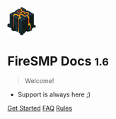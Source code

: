 ![logo](_media/fsmp.png)

# FireSMP Docs <small>1.6</small>

> Welcome!

- Support is always here ;)

[Get Started](#homepage) [FAQ](https://docs.firesmpmcbe.com/#/faq) [Rules](https://docs.firesmpmcbe.com/#/rules)
